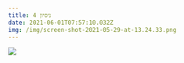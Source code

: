 ```yaml
---
title: ניסיון 4
date: 2021-06-01T07:57:10.032Z
img: /img/screen-shot-2021-05-29-at-13.24.33.png
---
```

![](/img/screen-shot-2021-05-16-at-16.55.23.png)